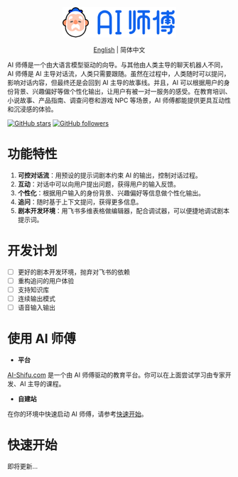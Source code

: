 <div align="center">
  <img src="assets/logo_zh.png" width=256></img>

[English](README.md) | 简体中文
</div>

AI 师傅是一个由大语言模型驱动的向导。与其他由人类主导的聊天机器人不同，AI 师傅是 AI 主导对话流，人类只需要跟随。虽然在过程中，人类随时可以提问，影响对话内容，但最终还是会回到 AI 主导的故事线。并且，AI 可以根据用户的身份背景、兴趣偏好等做个性化输出，让用户有被一对一服务的感受。在教育培训、小说故事、产品指南、调查问卷和游戏 NPC 等场景，AI 师傅都能提供更具互动性和沉浸感的体验。

[![GitHub stars](https://img.shields.io/github/stars/ai-shifu/ai-shifu?style=social)](https://github.com/ai-shifu/ai-shifu/stargazers)
[![GitHub followers](https://img.shields.io/github/followers/ai-shifu?style=social)](https://github.com/ai-shifu?tab=followers)

# 功能特性

1. **可控对话流**：用预设的提示词剧本约束 AI 的输出，控制对话过程。
2. **互动**：对话中可以向用户提出问题，获得用户的输入反馈。
3. **个性化**：根据用户输入的身份背景、兴趣偏好等信息做个性化输出。
4. **追问**：随时基于上下文提问，获得更多信息。
5. **剧本开发环境**：用飞书多维表格做编辑器，配合调试器，可以便捷地调试剧本提示词。

# 开发计划

- [ ] 更好的剧本开发环境，抛弃对飞书的依赖
- [ ] 重构追问的用户体验
- [ ] 支持知识库
- [ ] 连续输出模式
- [ ] 语音输入输出

# 使用 AI 师傅

- **平台**

[AI-Shifu.com](https://ai-shifu.com) 是一个由 AI 师傅驱动的教育平台。你可以在上面尝试学习由专家开发、AI 主导的课程。

- **自建站**

在你的环境中快速启动 AI 师傅，请参考[快速开始](#快速开始)。

# 快速开始

即将更新...
